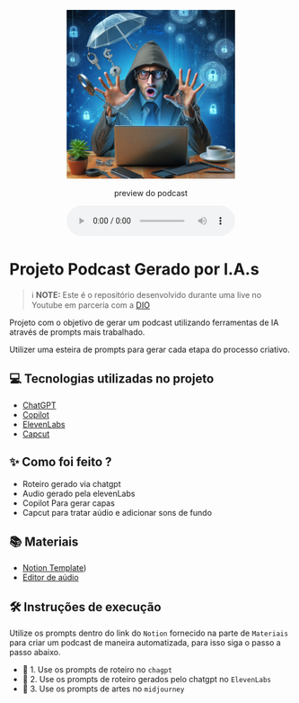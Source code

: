 <p align="center">
<img 
    src="https://github.com/BeatrizPCandido/podcast_gerado_IA/blob/main/Podcast/Imagens/_c673a41c-0a84-404e-bd9c-4885b3b7bc8d.jpg"
    width="300"
/>
</p>

<p align="center">
<a href="https://dio.me/">
   
</a>
<a href="https://dio.me/">

</a>
</p>

<p align="center">
    preview do podcast
</p>

<div align="center">
    <audio src="output/podcast_editado.MP3" controls title="Podcast editado"></audio>
</div>

# Projeto Podcast Gerado por I.A.s


 > ℹ️ **NOTE:** Este é o repositório desenvolvido durante uma live no Youtube em parceria com a [DIO](https://dio.me)

Projeto com o objetivo de gerar um podcast utilizando ferramentas de IA através de prompts mais trabalhado.

Utilizer uma esteira de prompts para gerar cada etapa do processo criativo.

## 💻 Tecnologias utilizadas no projeto

- [ChatGPT](https://chat.openai.com/) 
- [Copilot](https://www.bing.com/chat?form=NTPCHB)
- [ElevenLabs](https://beta.elevenlabs.io/)
- [Capcut](https://file.notion.so/f/f/fec0c407-2dfa-43bf-a65b-805455502796/bc8fc9b7-0d5f-4578-aaf2-f919d6a75688/Podcast_Editado.mp3?id=a895d1d5-b64f-4144-8c5a-a58297c890c6&table=block&spaceId=fec0c407-2dfa-43bf-a65b-805455502796&expirationTimestamp=1721088000000&signature=Lro19VukLr0X-HGveZRk6g0fU5DocqjU9JZ9KCtUfO4&downloadName=Podcast+Editado.MP3)

## ✨ Como foi feito ?

- Roteiro gerado via chatgpt
- Audio gerado pela elevenLabs
- Copilot Para gerar capas
- Capcut para tratar aúdio e adicionar sons de fundo

## 📚 Materiais


- [Notion Template](https://www.notion.so/Podcast-0d8f03b3636b407181296c91a30b84d7?pvs=4))
- [Editor de aúdio](https://www.capcut.com/editor?from_page=landing_page&__action_from=picture_V%C3%ADdeos%20profissionais%20em%20minutos,%20n%C3%A3o%20em%20horas.)


## 🛠️ Instruções de execução

Utilize os prompts dentro do link do `Notion` fornecido na parte de `Materiais` para criar um podcast de maneira automatizada, para isso siga o passo a passo abaixo.

- 🤖 1. Use os prompts de roteiro no `chagpt`
- 🤖 2. Use os prompts de roteiro gerados pelo chatgpt no  `ElevenLabs`
- 🤖 3. Use os prompts de artes no `midjourney`

